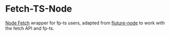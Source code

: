 # Fetch-TS-Node

[Node Fetch][] wrapper for fp-ts users, adapted from
[fluture-node](https://github.com/fluture-js/fluture-node/#http) to work with
the fetch API and fp-ts.

[Node Fetch]: https://github.com/node-fetch/node-fetch
